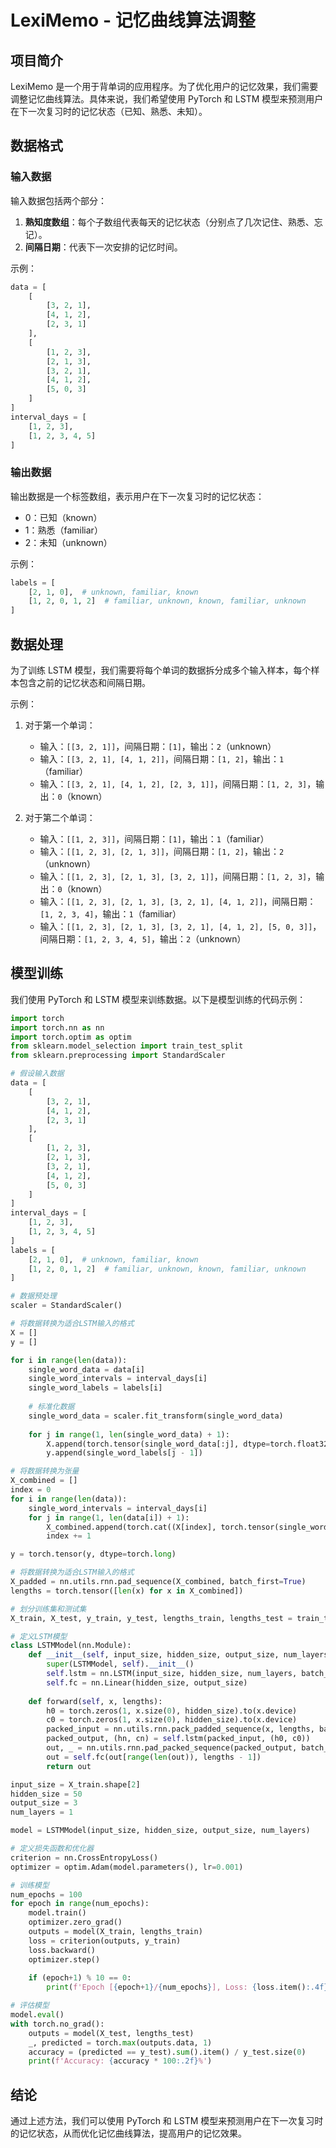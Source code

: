 # LexiMemo - 记忆曲线算法调整

## 项目简介

LexiMemo 是一个用于背单词的应用程序。为了优化用户的记忆效果，我们需要调整记忆曲线算法。具体来说，我们希望使用 PyTorch 和 LSTM 模型来预测用户在下一次复习时的记忆状态（已知、熟悉、未知）。

## 数据格式

### 输入数据

输入数据包括两个部分：

1. **熟知度数组**：每个子数组代表每天的记忆状态（分别点了几次记住、熟悉、忘记）。
2. **间隔日期**：代表下一次安排的记忆时间。

示例：

```python
data = [
    [
        [3, 2, 1],
        [4, 1, 2],
        [2, 3, 1]
    ],
    [
        [1, 2, 3],
        [2, 1, 3],
        [3, 2, 1],
        [4, 1, 2],
        [5, 0, 3]
    ]
]
interval_days = [
    [1, 2, 3],
    [1, 2, 3, 4, 5]
]
```

### 输出数据

输出数据是一个标签数组，表示用户在下一次复习时的记忆状态：

- 0：已知（known）
- 1：熟悉（familiar）
- 2：未知（unknown）

示例：

```python
labels = [
    [2, 1, 0],  # unknown, familiar, known
    [1, 2, 0, 1, 2]  # familiar, unknown, known, familiar, unknown
]
```

## 数据处理

为了训练 LSTM 模型，我们需要将每个单词的数据拆分成多个输入样本，每个样本包含之前的记忆状态和间隔日期。

示例：

1. 对于第一个单词：
    - 输入：`[[3, 2, 1]]`，间隔日期：`[1]`，输出：`2`（unknown）
    - 输入：`[[3, 2, 1], [4, 1, 2]]`，间隔日期：`[1, 2]`，输出：`1`（familiar）
    - 输入：`[[3, 2, 1], [4, 1, 2], [2, 3, 1]]`，间隔日期：`[1, 2, 3]`，输出：`0`（known）

2. 对于第二个单词：
    - 输入：`[[1, 2, 3]]`，间隔日期：`[1]`，输出：`1`（familiar）
    - 输入：`[[1, 2, 3], [2, 1, 3]]`，间隔日期：`[1, 2]`，输出：`2`（unknown）
    - 输入：`[[1, 2, 3], [2, 1, 3], [3, 2, 1]]`，间隔日期：`[1, 2, 3]`，输出：`0`（known）
    - 输入：`[[1, 2, 3], [2, 1, 3], [3, 2, 1], [4, 1, 2]]`，间隔日期：`[1, 2, 3, 4]`，输出：`1`（familiar）
    - 输入：`[[1, 2, 3], [2, 1, 3], [3, 2, 1], [4, 1, 2], [5, 0, 3]]`，间隔日期：`[1, 2, 3, 4, 5]`，输出：`2`（unknown）

## 模型训练

我们使用 PyTorch 和 LSTM 模型来训练数据。以下是模型训练的代码示例：

```python
import torch
import torch.nn as nn
import torch.optim as optim
from sklearn.model_selection import train_test_split
from sklearn.preprocessing import StandardScaler

# 假设输入数据
data = [
    [
        [3, 2, 1],
        [4, 1, 2],
        [2, 3, 1]
    ],
    [
        [1, 2, 3],
        [2, 1, 3],
        [3, 2, 1],
        [4, 1, 2],
        [5, 0, 3]
    ]
]
interval_days = [
    [1, 2, 3],
    [1, 2, 3, 4, 5]
]
labels = [
    [2, 1, 0],  # unknown, familiar, known
    [1, 2, 0, 1, 2]  # familiar, unknown, known, familiar, unknown
]

# 数据预处理
scaler = StandardScaler()

# 将数据转换为适合LSTM输入的格式
X = []
y = []

for i in range(len(data)):
    single_word_data = data[i]
    single_word_intervals = interval_days[i]
    single_word_labels = labels[i]
    
    # 标准化数据
    single_word_data = scaler.fit_transform(single_word_data)
    
    for j in range(1, len(single_word_data) + 1):
        X.append(torch.tensor(single_word_data[:j], dtype=torch.float32))
        y.append(single_word_labels[j - 1])

# 将数据转换为张量
X_combined = []
index = 0
for i in range(len(data)):
    single_word_intervals = interval_days[i]
    for j in range(1, len(data[i]) + 1):
        X_combined.append(torch.cat((X[index], torch.tensor(single_word_intervals[:j], dtype=torch.float32).view(-1, 1)), dim=1))
        index += 1

y = torch.tensor(y, dtype=torch.long)

# 将数据转换为适合LSTM输入的格式
X_padded = nn.utils.rnn.pad_sequence(X_combined, batch_first=True)
lengths = torch.tensor([len(x) for x in X_combined])

# 划分训练集和测试集
X_train, X_test, y_train, y_test, lengths_train, lengths_test = train_test_split(X_padded, y, lengths, test_size=0.2, random_state=42)

# 定义LSTM模型
class LSTMModel(nn.Module):
    def __init__(self, input_size, hidden_size, output_size, num_layers=1):
        super(LSTMModel, self).__init__()
        self.lstm = nn.LSTM(input_size, hidden_size, num_layers, batch_first=True)
        self.fc = nn.Linear(hidden_size, output_size)
    
    def forward(self, x, lengths):
        h0 = torch.zeros(1, x.size(0), hidden_size).to(x.device)
        c0 = torch.zeros(1, x.size(0), hidden_size).to(x.device)
        packed_input = nn.utils.rnn.pack_padded_sequence(x, lengths, batch_first=True, enforce_sorted=False)
        packed_output, (hn, cn) = self.lstm(packed_input, (h0, c0))
        out, _ = nn.utils.rnn.pad_packed_sequence(packed_output, batch_first=True)
        out = self.fc(out[range(len(out)), lengths - 1])
        return out

input_size = X_train.shape[2]
hidden_size = 50
output_size = 3
num_layers = 1

model = LSTMModel(input_size, hidden_size, output_size, num_layers)

# 定义损失函数和优化器
criterion = nn.CrossEntropyLoss()
optimizer = optim.Adam(model.parameters(), lr=0.001)

# 训练模型
num_epochs = 100
for epoch in range(num_epochs):
    model.train()
    optimizer.zero_grad()
    outputs = model(X_train, lengths_train)
    loss = criterion(outputs, y_train)
    loss.backward()
    optimizer.step()
    
    if (epoch+1) % 10 == 0:
        print(f'Epoch [{epoch+1}/{num_epochs}], Loss: {loss.item():.4f}')

# 评估模型
model.eval()
with torch.no_grad():
    outputs = model(X_test, lengths_test)
    _, predicted = torch.max(outputs.data, 1)
    accuracy = (predicted == y_test).sum().item() / y_test.size(0)
    print(f'Accuracy: {accuracy * 100:.2f}%')
```

## 结论

通过上述方法，我们可以使用 PyTorch 和 LSTM 模型来预测用户在下一次复习时的记忆状态，从而优化记忆曲线算法，提高用户的记忆效果。